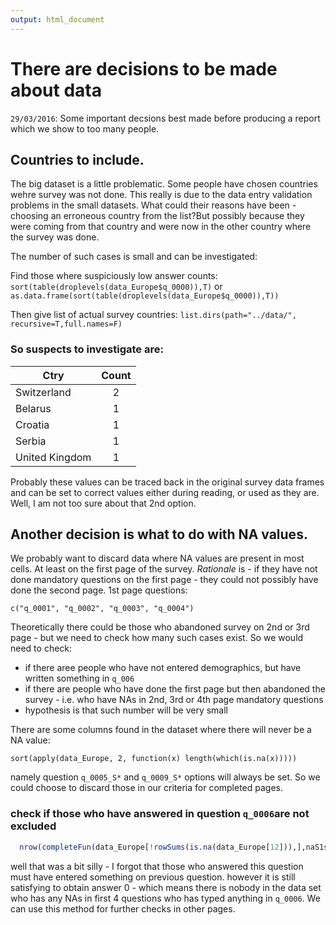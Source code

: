 ```yaml
---
output: html_document
---
```

# There are decisions to be made about data

`29/03/2016`: Some important decsions best made before producing a report which we show to too many people.

## Countries to include.

The big dataset is a little problematic. Some people have chosen countries wehre survey was not done. This really is due to the data entry validation problems in the small datasets. What could their reasons have been - choosing an erroneous country from the list?But possibly because they were coming from that country and were now in the other country where the survey was done. 

The number of such cases is small and can be investigated:

Find those where suspiciously low answer counts:
`sort(table(droplevels(data_Europe$q_0000)),T)`
or
`as.data.frame(sort(table(droplevels(data_Europe$q_0000)),T))`

Then give list of actual survey countries:
`list.dirs(path="../data/", recursive=T,full.names=F)`

### So suspects to investigate are:

|Ctry								| Count	|
|---------------------------------------------------------------|:-----:|
|Switzerland                                                    |   2   |
|Belarus                                                        |   1   |
|Croatia                                                        |   1   |
|Serbia                                                         |   1   |
|United Kingdom                                                 |   1   |

Probably these values can be traced back in the original survey data frames and can be set to correct values either during reading, or used as they are. Well, I am not too sure about that 2nd option. 

## Another decision is what to do with NA values. 

We probably want to discard data where NA values are present in most cells. At least on the first page of the survey. _Rationale_ is - if they have not done mandatory questions on the first page - they could not possibly have done the second page. 1st page questions:

`c("q_0001", "q_0002", "q_0003", "q_0004")`


Theoretically there could be those who abandoned survey on 2nd or 3rd page - but we need to check how many such cases exist. So we would need to check:

* if there aree people who have not entered demographics, but have written something in `q_006`
* if there are people who have done the first page but then abandoned the survey - i.e. who have NAs in 2nd, 3rd or 4th page mandatory questions
* hypothesis is that such number will be very small

There are some columns found in the dataset where there will never be a NA value:

`sort(apply(data_Europe, 2, function(x) length(which(is.na(x)))))`

namely question `q_0005_S*` and `q_0009_S*` options will always be set. So we could choose to discard those in our criteria for completed pages.

### check if those who have answered in question `q_0006`are not excluded

```r
  nrow(completeFun(data_Europe[!rowSums(is.na(data_Europe[12])),],naS1stpg)) - nrow(data_Europe[!rowSums(is.na(data_Europe[12])),])
```
  
well that was a bit silly - I forgot that those who answered this question must have entered something on previous question. however it is still satisfying to obtain answer 0 - which means there is nobody in the data set who has any NAs in first 4 questions who has typed anything in `q_0006`. We can use this method for further checks in other pages.
